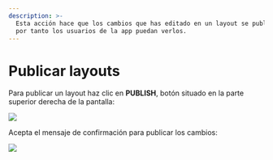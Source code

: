 ```yaml
---
description: >-
  Esta acción hace que los cambios que has editado en un layout se publiquen y
  por tanto los usuarios de la app puedan verlos.
---
```


# Publicar layouts

Para publicar un layout haz clic en **PUBLISH**, botón situado en la parte superior derecha de la pantalla:

![](https://lh5.googleusercontent.com/ObmbO1nO2AuBe_ntCqDvdXNHXy3sPxW_rRm2C9nxDvRty_NdPTBc987XtZwVjS5mlAPupSS_tx1_Ehq7uU5h6Hd-B3Qu2r3bCvJuRZSYaCXKHQ-lUa_ZLgHXxc5MWJt8QPfMP9Mk)

Acepta el mensaje de confirmación para publicar los cambios:

![](https://lh5.googleusercontent.com/-se3-efRIz2FWYfzRU8I8utiBfkT9BmO65CIL3Cau9zIr0CIP8HE350hAu06uCnMZSg7XddutX-iu6sjvRZfFcl8mWW9wjuZPecM6GbAkc2ZBYH8-Dogw-3CQ0dp9YfeU6EETdbs)



